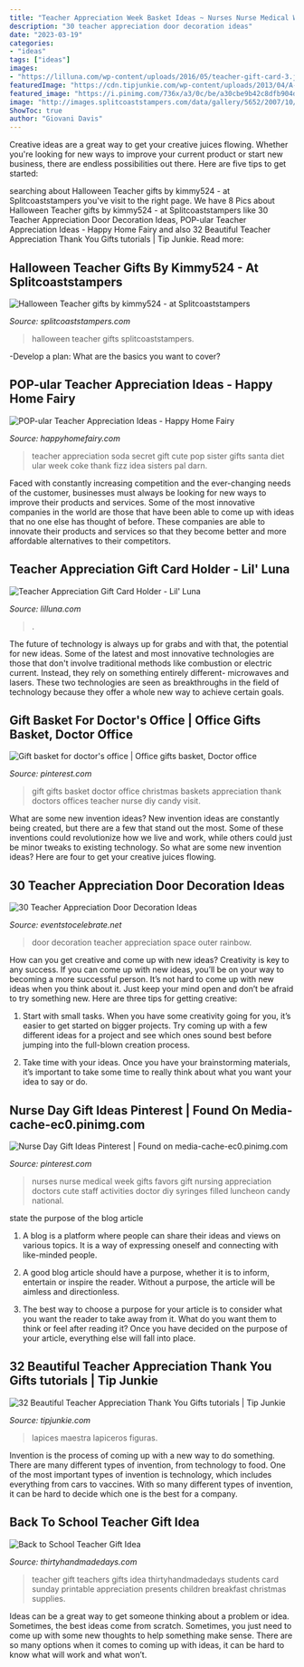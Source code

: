 ```yaml
---
title: "Teacher Appreciation Week Basket Ideas ~ Nurses Nurse Medical Week Gifts Favors Gift Nursing Appreciation Doctors Cute Staff Activities Doctor Diy Syringes Filled Luncheon Candy National"
description: "30 teacher appreciation door decoration ideas"
date: "2023-03-19"
categories:
- "ideas"
tags: ["ideas"]
images:
- "https://lilluna.com/wp-content/uploads/2016/05/teacher-gift-card-3.jpg"
featuredImage: "https://cdn.tipjunkie.com/wp-content/uploads/2013/04/A-Bloom-Above-the-Rest-1024x864.jpg"
featured_image: "https://i.pinimg.com/736x/a3/0c/be/a30cbe9b42c8dfb904d8403ea7b7462a--nurse-gifts-nursing-day-gifts.jpg"
image: "http://images.splitcoaststampers.com/data/gallery/5652/2007/10/29/IMG_3655_by_kimmy524.JPG"
ShowToc: true
author: "Giovani Davis"
---
```



Creative ideas are a great way to get your creative juices flowing. Whether you're looking for new ways to improve your current product or start new business, there are endless possibilities out there. Here are five tips to get started:

	

		
searching about Halloween Teacher gifts by kimmy524 - at Splitcoaststampers you've visit to the right page. We have 8 Pics about Halloween Teacher gifts by kimmy524 - at Splitcoaststampers like 30 Teacher Appreciation Door Decoration Ideas, POP-ular Teacher Appreciation Ideas - Happy Home Fairy and also 32 Beautiful Teacher Appreciation Thank You Gifts tutorials | Tip Junkie. Read more:
		
    
## Halloween Teacher Gifts By Kimmy524 - At Splitcoaststampers

<img loading=lazy src="http://images.splitcoaststampers.com/data/gallery/5652/2007/10/29/IMG_3655_by_kimmy524.JPG" onerror="this.onerror=null;this.src='https://tse3.mm.bing.net/th?id=OIP.bp1ZJrGk240YPVCuLLFm2QHaFj&amp;pid=15.1';" alt="Halloween Teacher gifts by kimmy524 - at Splitcoaststampers">

_Source: splitcoaststampers.com_

>halloween teacher gifts splitcoaststampers. 

	

-Develop a plan: What are the basics you want to cover?

    
## POP-ular Teacher Appreciation Ideas - Happy Home Fairy

<img loading=lazy src="http://happyhomefairy.com/wp-content/uploads/2012/04/soda-21.jpg" onerror="this.onerror=null;this.src='https://tse2.mm.bing.net/th?id=OIP.a-67Fh-XTKU96Jm3LFIFzQHaJ4&amp;pid=15.1';" alt="POP-ular Teacher Appreciation Ideas - Happy Home Fairy">

_Source: happyhomefairy.com_

>teacher appreciation soda secret gift cute pop sister gifts santa diet ular week coke thank fizz idea sisters pal darn. 

	

Faced with constantly increasing competition and the ever-changing needs of the customer, businesses must always be looking for new ways to improve their products and services. Some of the most innovative companies in the world are those that have been able to come up with ideas that no one else has thought of before. These companies are able to innovate their products and services so that they become better and more affordable alternatives to their competitors.

    
## Teacher Appreciation Gift Card Holder - Lil&#039; Luna

<img loading=lazy src="https://lilluna.com/wp-content/uploads/2016/05/teacher-gift-card-3.jpg" onerror="this.onerror=null;this.src='https://tse4.mm.bing.net/th?id=OIP.OJW_OAiyxEH7TbJxjeSIsgHaKX&amp;pid=15.1';" alt="Teacher Appreciation Gift Card Holder - Lil&#039; Luna">

_Source: lilluna.com_

>. 

	

The future of technology is always up for grabs and with that, the potential for new ideas. Some of the latest and most innovative technologies are those that don't involve traditional methods like combustion or electric current. Instead, they rely on something entirely different- microwaves and lasers. These two technologies are seen as breakthroughs in the field of technology because they offer a whole new way to achieve certain goals.

    
## Gift Basket For Doctor&#039;s Office | Office Gifts Basket, Doctor Office

<img loading=lazy src="https://i.pinimg.com/736x/8d/8e/d7/8d8ed74b1dabccd21c989a2d34a64b29--nurse-gifts-teacher-gifts.jpg" onerror="this.onerror=null;this.src='https://tse3.mm.bing.net/th?id=OIP.cxP-HehwbeXRfXg0EH92jAHaJ4&amp;pid=15.1';" alt="Gift basket for doctor&#039;s office | Office gifts basket, Doctor office">

_Source: pinterest.com_

>gift gifts basket doctor office christmas baskets appreciation thank doctors offices teacher nurse diy candy visit. 

	

What are some new invention ideas?
New invention ideas are constantly being created, but there are a few that stand out the most. Some of these inventions could revolutionize how we live and work, while others could just be minor tweaks to existing technology. So what are some new invention ideas? Here are four to get your creative juices flowing.

    
## 30 Teacher Appreciation Door Decoration Ideas

<img loading=lazy src="https://eventstocelebrate.net/wp-content/uploads/2018/04/Teacher-Appreciation-Door-Decoration-Ideas-3.jpg" onerror="this.onerror=null;this.src='https://tse2.mm.bing.net/th?id=OIP.wtTXS3Vy1rws5jV4AJccdAHaPj&amp;pid=15.1';" alt="30 Teacher Appreciation Door Decoration Ideas">

_Source: eventstocelebrate.net_

>door decoration teacher appreciation space outer rainbow. 

	

How can you get creative and come up with new ideas?
Creativity is key to any success. If you can come up with new ideas, you’ll be on your way to becoming a more successful person. It’s not hard to come up with new ideas when you think about it. Just keep your mind open and don’t be afraid to try something new. Here are three tips for getting creative:
1. Start with small tasks. When you have some creativity going for you, it’s easier to get started on bigger projects. Try coming up with a few different ideas for a project and see which ones sound best before jumping into the full-blown creation process.

2. Take time with your ideas. Once you have your brainstorming materials, it’s important to take some time to really think about what you want your idea to say or do.

    
## Nurse Day Gift Ideas Pinterest | Found On Media-cache-ec0.pinimg.com

<img loading=lazy src="https://i.pinimg.com/736x/a3/0c/be/a30cbe9b42c8dfb904d8403ea7b7462a--nurse-gifts-nursing-day-gifts.jpg" onerror="this.onerror=null;this.src='https://tse3.mm.bing.net/th?id=OIP.0qiEZF2ig7tZeaesoLI8sgHaJ3&amp;pid=15.1';" alt="Nurse Day Gift Ideas Pinterest | Found on media-cache-ec0.pinimg.com">

_Source: pinterest.com_

>nurses nurse medical week gifts favors gift nursing appreciation doctors cute staff activities doctor diy syringes filled luncheon candy national. 

	

state the purpose of the blog article
1. A blog is a platform where people can share their ideas and views on various topics. It is a way of expressing oneself and connecting with like-minded people.
2. A good blog article should have a purpose, whether it is to inform, entertain or inspire the reader. Without a purpose, the article will be aimless and directionless.

3. The best way to choose a purpose for your article is to consider what you want the reader to take away from it. What do you want them to think or feel after reading it? Once you have decided on the purpose of your article, everything else will fall into place.

    
## 32 Beautiful Teacher Appreciation Thank You Gifts tutorials | Tip Junkie

<img loading=lazy src="https://cdn.tipjunkie.com/wp-content/uploads/2013/04/A-Bloom-Above-the-Rest-1024x864.jpg" onerror="this.onerror=null;this.src='https://tse1.mm.bing.net/th?id=OIP.VtwqIeawIq3jEqHI7n6ynQHaGP&amp;pid=15.1';" alt="32 Beautiful Teacher Appreciation Thank You Gifts tutorials | Tip Junkie">

_Source: tipjunkie.com_

>lapices maestra lapiceros figuras. 

	

Invention is the process of coming up with a new way to do something. There are many different types of invention, from technology to food. One of the most important types of invention is technology, which includes everything from cars to vaccines. With so many different types of invention, it can be hard to decide which one is the best for a company.

    
## Back To School Teacher Gift Idea

<img loading=lazy src="https://www.thirtyhandmadedays.com/wp-content/uploads/2016/09/hungeris13-1.jpg" onerror="this.onerror=null;this.src='https://tse3.mm.bing.net/th?id=OIP.vfuAgfJcoP2hVhvAl79vngHaLH&amp;pid=15.1';" alt="Back to School Teacher Gift Idea">

_Source: thirtyhandmadedays.com_

>teacher gift teachers gifts idea thirtyhandmadedays students card sunday printable appreciation presents children breakfast christmas supplies. 

	

Ideas can be a great way to get someone thinking about a problem or idea. Sometimes, the best ideas come from scratch. Sometimes, you just need to come up with some new thoughts to help something make sense. There are so many options when it comes to coming up with ideas, it can be hard to know what will work and what won’t.

